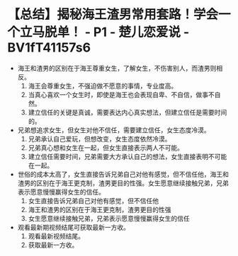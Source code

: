 # 【总结】揭秘海王渣男常用套路！学会一个立马脱单！ - P1 - 楚儿恋爱说 - BV1fT41157s6

-   海王和渣男的区别在于海王尊重女生，了解女生，不伤害别人，而渣男则相反。
    1.  海王会尊重女生，不强迫做不愿意的事情，专业度高。
    2.  当真心喜欢一个女生时，即使是海王也会表现自卑、不自信，做事不自然。
    3.  建立信任的关键是真诚，需要表达内心真实想法，但建立信任是需要时间的。
-   兄弟想追求女生，但女生对他不信任，需要建立信任，女生态度冷漠。
    1.  兄弟承认自己爱玩，但想改变，女生态度依然冷漠。
    2.  兄弟真心想和女生在一起，但女生直接表示两人不可能。
    3.  建立信任需要时间，兄弟需要大方承认自己的想法，女生直接表明不可能在一起。
-   世俗的成本太高了，女生直接告诉兄弟自己对他有感觉，但不信任他，海王和渣男的区别在于海王更克制，渣男更目的性强。女生愿意继续接触兄弟，兄弟表示愿意慢慢赢得女生的信任。
    1.  女生直接告诉兄弟自己对他有感觉，但不信任他
    2.  海王和渣男的区别在于海王更克制，渣男更目的性强
    3.  女生愿意继续接触兄弟，兄弟表示愿意慢慢赢得女生的信任
-   观看最新期视频结尾可获取最新一方收。
    1.  观看最新视频结尾。
    2.  获取最新一方收。